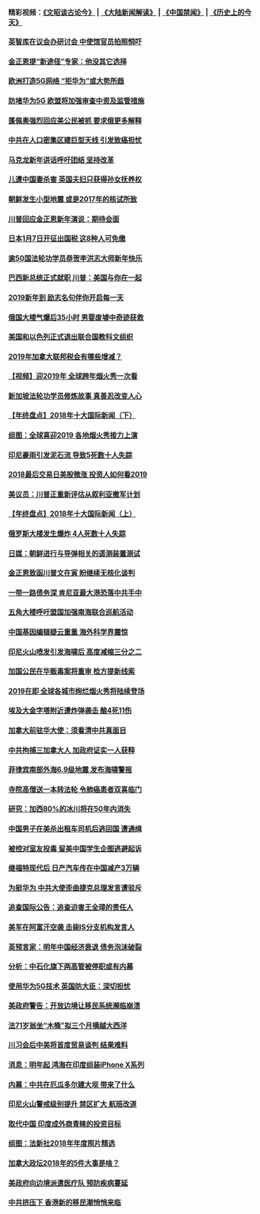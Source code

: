 #### 精彩视频：[《文昭谈古论今》](https://github.com/gfw-breaker/wenzhao/blob/master/README.md?t=01030031) | [《大陆新闻解读》](https://github.com/gfw-breaker/ntdtv-comedy/blob/master/README.md?t=01030031) | [《中国禁闻》](https://github.com/gfw-breaker/ntdtv-news/blob/master/README.md?t=01030031) | [《历史上的今天》](https://github.com/gfw-breaker/today-in-history/blob/master/README.md?t=01030031) 

#### [英智库在议会办研讨会 中使馆官员拍照恫吓](../pages/nsc418/n10949621.md?t=01030031) 

#### [金正恩提“新途径”专家：他没其它选择](../pages/nsc418/n10949644.md?t=01030031) 

#### [欧洲打造5G网络 “拒华为”或大势所趋](../pages/nsc418/n10944741.md?t=01030031) 

#### [防堵华为5G 欧盟将加强审查中资及监管措施](../pages/nsc418/n10949397.md?t=01030031) 

#### [蓬佩奥强烈回应美公民被抓 要求俄更多解释](../pages/nsc418/n10949408.md?t=01030031) 

#### [中共在人口密集区建巨型天线 引发致癌担忧](../pages/nsc418/n10949221.md?t=01030031) 

#### [马克龙新年讲话呼吁团结 坚持改革](../pages/nsc418/n10947012.md?t=01030031) 

#### [儿遭中国妻杀害 英国夫妇只获得孙女抚养权](../pages/nsc418/n10947962.md?t=01030031) 

#### [朝鲜发生小型地震 或是2017年的核试所致](../pages/nsc418/n10948016.md?t=01030031) 

#### [川普回应金正恩新年演说：期待会面](../pages/nsc418/n10947826.md?t=01030031) 

#### [日本1月7日开征出国税 这8种人可免缴](../pages/nsc418/n10947821.md?t=01030031) 

#### [逾50国法轮功学员恭贺李洪志大师新年快乐](../pages/nsc418/n10922625.md?t=01030031) 

#### [巴西新总统正式就职 川普：美国与你在一起](../pages/nsc418/n10947092.md?t=01030031) 

#### [2019新年到 励志名句伴你开启每一天](../pages/nsc418/n10946988.md?t=01030031) 

#### [俄国大楼气爆后35小时 男婴废墟中奇迹获救](../pages/nsc418/n10946967.md?t=01030031) 

#### [美国和以色列正式退出联合国教科文组织](../pages/nsc418/n10946960.md?t=01030031) 

#### [2019年加拿大联邦税会有哪些增减？](../pages/nsc418/n10946693.md?t=01030031) 

#### [【视频】迎2019年 全球跨年烟火秀一次看](../pages/nsc418/n10946627.md?t=01030031) 

#### [新加坡法轮功学员修炼故事 真善忍改变人心](../pages/nsc418/n10946163.md?t=01030031) 

#### [【年终盘点】2018年十大国际新闻（下）](../pages/nsc418/n10925458.md?t=01030031) 

#### [组图：全球喜迎2019 各地烟火秀接力上演](../pages/nsc418/n10945584.md?t=01030031) 

#### [印尼豪雨引发泥石流 导致5死数十人失踪](../pages/nsc418/n10945409.md?t=01030031) 

#### [2018最后交易日美股微涨 投资人如何看2019](../pages/nsc418/n10944797.md?t=01030031) 

#### [美议员：川普正重新评估从叙利亚撤军计划](../pages/nsc418/n10944364.md?t=01030031) 

#### [【年终盘点】2018年十大国际新闻（上）](../pages/nsc418/n10924773.md?t=01030031) 

#### [俄罗斯大楼发生爆炸 4人死数十人失踪](../pages/nsc418/n10943682.md?t=01030031) 

#### [日媒：朝鲜进行与导弹相关的遥测装置测试](../pages/nsc418/n10943525.md?t=01030031) 

#### [金正恩致函川普文在寅 盼继续无核化谈判](../pages/nsc418/n10943074.md?t=01030031) 

#### [一带一路债务深 肯尼亚最大港恐落中共手中](../pages/nsc418/n10942794.md?t=01030031) 

#### [五角大楼呼吁盟国加强南海联合巡航活动](../pages/nsc418/n10942310.md?t=01030031) 

#### [中国基因编辑疑云重重 海外科学界震惊](../pages/nsc418/n10940149.md?t=01030031) 

#### [印尼火山喷发引发海啸后 高度减缩三分之二](../pages/nsc418/n10941435.md?t=01030031) 

#### [加国公民在华贩毒案将重审 检方提新线索](../pages/nsc418/n10940613.md?t=01030031) 

#### [2019在即 全球各城市绚烂烟火秀将陆续登场](../pages/nsc418/n10940465.md?t=01030031) 

#### [埃及大金字塔附近遭炸弹袭击 酿4死11伤](../pages/nsc418/n10940511.md?t=01030031) 

#### [加拿大前驻华大使：须看清中共真面目](../pages/nsc418/n10940389.md?t=01030031) 

#### [中共拘捕三加拿大人 加政府证实一人获释](../pages/nsc418/n10939393.md?t=01030031) 

#### [菲律宾南部外海6.9级地震 发布海啸警报](../pages/nsc418/n10939652.md?t=01030031) 

#### [寺院高僧送一本转法轮 令肺癌患者双喜临门](../pages/nsc418/n10937173.md?t=01030031) 

#### [研究：加西80%的冰川将在50年内消失](../pages/nsc418/n10939068.md?t=01030031) 

#### [中国男子在美杀出租车司机后逃回国 遭通缉](../pages/nsc418/n10939162.md?t=01030031) 

#### [被控对室友投毒 留美中国学生企图逃避起诉](../pages/nsc418/n10939143.md?t=01030031) 

#### [继福特现代后 日产汽车传在中国减产3万辆](../pages/nsc418/n10938892.md?t=01030031) 

#### [为挺华为 中共大使歪曲捷克总理发言遭驳斥](../pages/nsc418/n10938867.md?t=01030031) 

#### [追查国际公告：追查迫害王全璋的责任人](../pages/nsc418/n10937997.md?t=01030031) 

#### [美军在阿富汗空袭 击毙IS分支机构发言人](../pages/nsc418/n10937943.md?t=01030031) 

#### [英预言家：明年中国经济衰退 债务泡沫破裂](../pages/nsc418/n10937862.md?t=01030031) 

#### [分析：中石化旗下两高管被停职或有内幕](../pages/nsc418/n10936480.md?t=01030031) 

#### [使用华为5G技术 英国防大臣：深切担忧](../pages/nsc418/n10936847.md?t=01030031) 

#### [美政府警告：开放边境让移民系统濒临崩溃](../pages/nsc418/n10936858.md?t=01030031) 

#### [法71岁翁坐“木桶”拟三个月横越大西洋](../pages/nsc418/n10936510.md?t=01030031) 

#### [川习会后中美将首度贸易谈判 结果难料](../pages/nsc418/n10936366.md?t=01030031) 

#### [消息：明年起 鸿海在印度组装iPhone X系列](../pages/nsc418/n10936455.md?t=01030031) 

#### [内幕：中共在厄瓜多尔建大坝 带来了什么](../pages/nsc418/n10936259.md?t=01030031) 

#### [印尼火山警戒级别提升 禁区扩大 航班改道](../pages/nsc418/n10936243.md?t=01030031) 

#### [取代中国 印度成外商青睐的投资目标](../pages/nsc418/n10935215.md?t=01030031) 

#### [组图：法新社2018年年度照片精选](../pages/nsc418/n10935213.md?t=01030031) 

#### [加拿大政坛2018年的5件大事是啥？](../pages/nsc418/n10934199.md?t=01030031) 

#### [美政府向边境派遣医疗队 预防疾病蔓延](../pages/nsc418/n10934482.md?t=01030031) 

#### [中共挤压下 香港新的移民潮悄悄来临](../pages/nsc418/n10934111.md?t=01030031) 

